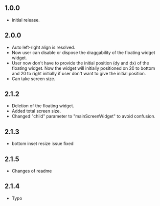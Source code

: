 ## 1.0.0

* initial release.

## 2.0.0
- Auto left-right align is resolved.
- Now user can disable or dispose the draggability of the floating widget widget.
- User now don't have to provide the initial position (dy and dx) of the floating widget. Now the widget will initially positioned on 20 to bottom and 20 to right initially if user don't want to give the initial position.
- Can take screen size.

## 2.1.2
- Deletion of the floating widget.
- Added total screen size.
- Changed "child" parameter to "mainScreenWidget" to avoid confusion.

## 2.1.3
- bottom inset resize issue fixed

## 2.1.5
- Changes of readme


## 2.1.4
- Typo